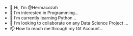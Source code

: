 - 👋 Hi, I’m @Hermacozah
- 👀 I’m interested in Programming...
- 🌱 I’m currently learning Python ..
- 💞️ I’m looking to collaborate on any Data Science Project ...
- 📫 How to reach me through my Git Account...

<!---
Hermacozah/Hermacozah is a ✨ special ✨ repository because its `README.md` (this file) appears on your GitHub profile.
You can click the Preview link to take a look at your changes.
--->
